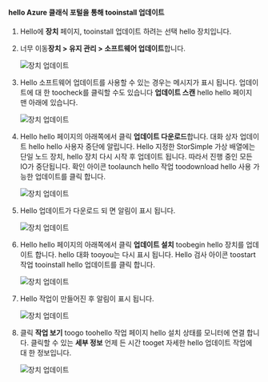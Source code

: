 <!--author=alkohli last changed: 09/02/16 -->

#### <a name="tooinstall-updates-via-hello-azure-classic-portal"></a>hello Azure 클래식 포털을 통해 tooinstall 업데이트
1. Hello에 **장치** 페이지, tooinstall 업데이트 하려는 선택 hello 장치입니다.
2. 너무 이동**장치 > 유지 관리 > 소프트웨어 업데이트**합니다.
   
    ![장치 업데이트](../includes/media/storsimple-ova-install-update-via-portal/azupdate1m.png)  
3. Hello 소프트웨어 업데이트를 사용할 수 있는 경우는 메시지가 표시 됩니다. 업데이트에 대 한 toocheck를 클릭할 수도 있습니다 **업데이트 스캔** hello hello 페이지 맨 아래에 있습니다.
   
    ![장치 업데이트](../includes/media/storsimple-ova-install-update-via-portal/azupdate2m.png)
4. Hello hello 페이지의 아래쪽에서 클릭 **업데이트 다운로드**합니다. 대화 상자 업데이트 hello hello 사용자 중단에 알립니다. Hello 지정한 StorSimple 가상 배열에는 단일 노드 장치, hello 장치 다시 시작 후 업데이트 됩니다. 따라서 진행 중인 모든 IO가 중단됩니다. 확인 아이콘 toolaunch hello 작업 toodownload hello 사용 가능한 업데이트를 클릭 합니다. 
   
    ![장치 업데이트](../includes/media/storsimple-ova-install-update-via-portal/azupdate3m.png)
5. Hello 업데이트가 다운로드 되 면 알림이 표시 됩니다. 
   
    ![장치 업데이트](../includes/media/storsimple-ova-install-update-via-portal/azupdate6m.png)
6. Hello hello 페이지의 아래쪽에서 클릭 **업데이트 설치** toobegin hello 장치를 업데이트 합니다. hello 대화 tooyou는 다시 표시 됩니다. Hello 검사 아이콘 toostart 작업 tooinstall hello 업데이트를 클릭 합니다. 
   
    ![장치 업데이트](../includes/media/storsimple-ova-install-update-via-portal/azupdate7m.png) 
7. Hello 작업이 만들어진 후 알림이 표시 됩니다. 
   
    ![장치 업데이트](../includes/media/storsimple-ova-install-update-via-portal/azupdate8m.png)
8. 클릭 **작업 보기** toogo toohello 작업 페이지 hello 설치 상태를 모니터에 연결 합니다. 클릭할 수 있는 **세부 정보** 언제 든 시간 tooget 자세한 hello 업데이트 작업에 대 한 정보입니다. 
   
    ![장치 업데이트](../includes/media/storsimple-ova-install-update-via-portal/azupdate9m.png)

